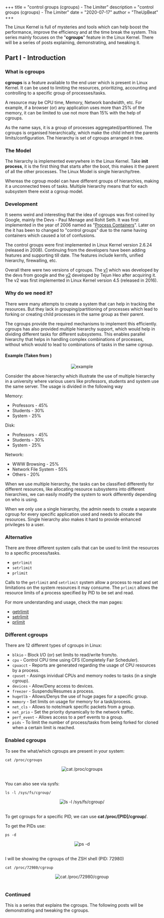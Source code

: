 +++
title = "control groups (cgroups) - The Limiter"
description = "control groups (cgroups) - The Limiter"
date = "2020-07-17"
author = "TheUpBeat"
+++

The Linux Kernel is full of mysteries and tools which can help boost the performance, improve the efficiency and at the time break the system. This series mainly focuses on the "**cgroups**" feature in the Linux Kernel. There will be a series of posts explaining, demonstrating, and tweaking it.

## Part I - Introduction

### What is cgroups

**cgroups** is a feature available to the end user which is present in Linux Kernel. It can be used to limiting the resources, prioritizing, accounting and controlling to a specific group of processes/tasks.

A resource may be CPU time, Memory, Network bandwidth, etc. For example, if a browser (or) any application uses more than 25% of the memory, it can be limited to use not more than 15% with the help of cgroups.

As the name says, it is a group of processes aggregated/partitioned. The cgroups is organised hierarchically, which make the child inherit the parents limits/configuration. The hierarchy is set of cgroups arranged in tree.

### The Model

The hierarchy is implemented everywhere in the Linux Kernel. Take **init process**, it is the first thing that starts after the boot, this makes it the parent of all the other processes. The Linux Model is single hierarchy/tree.

Whereas the cgroup model can have different groups of hierarchies, making it a unconnected trees of tasks. Multiple hierarchy means that for each subsystem there exist a cgroup model.

### Development

It seems weird and interesting that the idea of cgroups was first coined by Google, mainly the Devs - Paul Menage and Rohit Seth. It was first implemented in the year of 2006 named as "[Process Containers](https://lwn.net/Articles/236038/)". Later on the it has been to changed to "control groups" due to the name having containers which caused a lot of confusions.

The control groups were first implemented in Linux Kernel version 2.6.24 (released in 2008). Continuing from the developers have been adding features and supporting till date. The features include kernfs, unified hierarchy, firewalling, etc.

Overall there were two versions of cgroups. The [v1](https://man7.org/linux/man-pages/man7/cgroups.7.html#CGROUPS_VERSION_1) which was developed by the devs from google and the [v2](https://man7.org/linux/man-pages/man7/cgroups.7.html#CGROUPS_VERSION_2) developed by Tejun Heo after acquiring it. The v2 was first implemented in Linux Kernel version 4.5 (released in 2016).


### Why do we need it?

There were many attempts to create a system that can help in tracking the resources. But they lack in grouping/partitioning of processes which lead to forking or creating child processes in the same group as their parent.

The cgroups provide the required mechanisms to implement this efficiently. cgroups has also provided multiple hierarchy support, which would help in dividing different tasks for different subsystems. This enables parallel hierarchy that helps in handling complex combinations of processes, without which would to lead to combinations of tasks in the same cgroup.

#### Example (Taken from [ ]())

<center> <img src="img/1.png" alt="example"> </center>

Consider the above hierarchy which illustrate the use of multiple hierarchy in a university where various users like professors, students and system use the same server. The usage is divided in the following way

Memory:
  * Professors - 45%
  * Students - 30%
  * System - 25%

Disk:
  * Professors - 45%
  * Students - 30%
  * System - 25%

Network:
  * WWW Browsing - 25%
  * Network File System - 55%
  * Others - 20%

When we use multiple hierarchy, the tasks can be classified differently for different resources, like allocating resource subsystems into different hierarchies, we can easily modify the system to work differently depending on who is using.

When we only use a single hierarchy, the admin needs to create a separate cgroup for every specific application used and needs to allocate the resources. Single hierarchy also makes it hard to provide enhanced privileges to a user.

### Alternative

There are three different system calls that can be used to limit the resources to a specific process/tasks.
* `getrlimit`
* `setrlimit`
* `prlimit`

Calls to the `getrlimit` and `setrlimit` system allow a process to read and set limitations on the system resources it may consume. The `prlimit` allows the resource limits of a process specified by PID to be set and read.

For more understanding and usage, check the man pages:
* [getrlimit](https://man7.org/linux/man-pages/man2/getrlimit.2.html)
* [setrlimit](https://linux.die.net/man/2/setrlimit)
* [prlimit](https://www.man7.org/linux/man-pages/man1/prlimit.1.html)


### Different cgroups

There are 12 different types of cgroups in Linux:

* `blkio` - Block I/O (or) set limits to read/write from/to.
* `cpu` - Control CPU time using CFS (Completely Fair Scheduler).
* `cpuacct` - Reports are generated regarding the usage of CPU resources by a process.
* `cpuset` - Assings inividual CPUs and memory nodes to tasks (in a single cgroup).
* `devices` - Allow/Deny access to devices.
* `freezer` - Suspends/Resumes a process.
* `hugetlb` - Allows/Denys the use of huge pages for a specific group.
* `memory` - Set limits on usage for memory for a task/process.
* `net_cls` - Allows to note/mark specific packets from a group.
* `net_prio` - Set the priority dynamically to the network traffic.
* `perf_event` - Allows access to a perf events to a group.
* `pids` -  To limit the number of process/tasks from being forked for cloned when a certain limit is reached.

### Enabled cgroups

To see the what/which cgroups are present in your system:

```
cat /proc/cgroups
```

<center> <img src="img/2.png" alt="cat /proc/cgroups"> </center>

<br>

You can also see via sysfs:

```
ls -l /sys/fs/cgroup/
```

<center> <img src="img/3.png" alt="ls -l /sys/fs/cgroup/"> </center>

<br>

To get cgroups for a specific PID, we can use **cat /proc/[PID]/cgroup/**.

To get the PIDs use:
```
ps -d
```
<center> <img src="img/4.png" alt="ps -d"> </center>

<br>

I will be showing the cgroups of the ZSH shell (PID: 72980)

```
cat /proc/72980/cgroup
```

<center> <img src="img/5.png" alt="cat /proc/72980/cgroup"> </center>

<br>

### Continued

This is a series that explains the cgroups. The following posts will be demonstrating and tweaking the cgroups.
